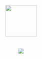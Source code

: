 <div id="header" align="center">
  <img src="https://media.giphy.com/media/M9gbBd9nbDrOTu1Mqx/giphy.gif" width="100"/>
</div>

<h1 align="center">
  <a href="https://git.io/typing-svg">
    <img src="https://readme-typing-svg.herokuapp.com/?lines=Hi,+There!+👋;Hola,+Moin,+こんにちは！;Emmanuel+here;Nice+to+meet+you!&center=true&size=30">
  </a>
</h1>

